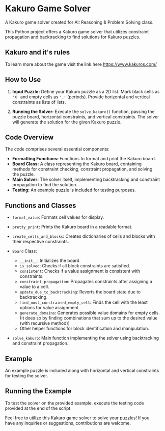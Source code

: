 # Kakuro Game Solver
A Kakuro game solver created for AI: Reasoning &amp; Problem Solving class.

This Python project offers a Kakuro game solver that utilizes constraint propagation and backtracking to find solutions for Kakuro puzzles.
## Kakuro and it's rules
To learn more about the game visit the link here https://www.kakuros.com/

## How to Use

1. **Input Puzzle:** Define your Kakuro puzzle as a 2D list. Mark black cells as `'X'` and empty cells as `'.'` (periods). Provide horizontal and vertical constraints as lists of lists.
   
2. **Running the Solver:** Execute the `solve_kakuro()` function, passing the puzzle board, horizontal constraints, and vertical constraints. The solver will generate the solution for the given Kakuro puzzle.

## Code Overview

The code comprises several essential components:

- **Formatting Functions:** Functions to format and print the Kakuro board.
- **Board Class:** A class representing the Kakuro board, containing methods for constraint checking, constraint propagation, and solving the puzzle.
- **Main Solver:** The solver itself, implementing backtracking and constraint propagation to find the solution.
- **Testing:** An example puzzle is included for testing purposes.

## Functions and Classes

- `format_value`: Formats cell values for display.
- `pretty_print`: Prints the Kakuro board in a readable format.
- `create_cells_and_blocks`: Creates dictionaries of cells and blocks with their respective constraints.
- `Board` Class: 
  - `__init__`: Initializes the board.
  - `is_solved`: Checks if all block constraints are satisfied.
  - `consistent`: Checks if a value assignment is consistent with constraints.
  - `constraint_propagation`: Propagates constraints after assigning a value to a cell.
  - `update_due_to_backtracking`: Reverts the board state due to backtracking.
  - `find_most_constrained_empty_cell`: Finds the cell with the least options for value assignment.
  - `generate_domains`: Generates possible value domains for empty cells. (It does so by finding combinations that sum up to the desired value (with recursive method))
  - Other helper functions for block identification and manipulation.

- `solve_kakuro`: Main function implementing the solver using backtracking and constraint propagation.

## Example

An example puzzle is included along with horizontal and vertical constraints for testing the solver.

## Running the Example

To test the solver on the provided example, execute the testing code provided at the end of the script.

Feel free to utilize this Kakuro game solver to solve your puzzles! If you have any inquiries or suggestions, contributions are welcome.


